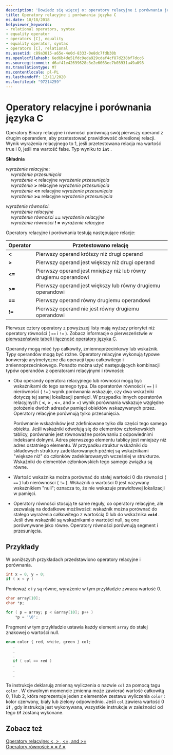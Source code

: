 ```yaml
---
description: 'Dowiedz się więcej o: operatory relacyjne i porównania języka C'
title: Operatory relacyjne i porównania języka C
ms.date: 10/18/2018
helpviewer_keywords:
- relational operators, syntax
- equality operator
- operators [C], equality
- equality operator, syntax
- operators [C], relational
ms.assetid: c89a3815-a65e-4e0d-8333-0e8dc7fdb30b
ms.openlocfilehash: 6ed6b4de51fdc9eda929cdaf4cf87d238bf7dcc6
ms.sourcegitcommit: d6af41e42699628c3e2e6063ec7b03931a49a098
ms.translationtype: MT
ms.contentlocale: pl-PL
ms.lasthandoff: 12/11/2020
ms.locfileid: "97214259"
---
```

# <a name="c-relational-and-equality-operators"></a>Operatory relacyjne i porównania języka C

Operatory Binary relacyjne i równości porównują swój pierwszy operand z drugim operandem, aby przetestować prawidłowość określonej relacji. Wynik wyrażenia relacyjnego to 1, jeśli przetestowana relacja ma wartość true i 0, jeśli ma wartość false. Typ wyniku to **`int`** .

**Składnia**

*wyrażenie relacyjne*:<br/>
&nbsp;&nbsp;&nbsp;&nbsp;*wyrażenie przesunięcia*<br/>
&nbsp;&nbsp;&nbsp;&nbsp;*wyrażenie* **&lt;** relacyjne *wyrażenie przesunięcia*<br/>
&nbsp;&nbsp;&nbsp;&nbsp;*wyrażenie* **>** relacyjne *wyrażenie przesunięcia*<br/>
&nbsp;&nbsp;&nbsp;&nbsp;*wyrażenie* **&lt;=** relacyjne *wyrażenie przesunięcia*<br/>
&nbsp;&nbsp;&nbsp;&nbsp;*wyrażenie* **>=** relacyjne *wyrażenie przesunięcia*

*wyrażenie równości*:<br/>
&nbsp;&nbsp;&nbsp;&nbsp;*wyrażenie relacyjne*<br/>
&nbsp;&nbsp;&nbsp;&nbsp;*wyrażenie równości* **==** *wyrażenie relacyjne*<br/>
&nbsp;&nbsp;&nbsp;&nbsp;*wyrażenie równości* **! =** *wyrażenie relacyjne*

Operatory relacyjne i porównania testują następujące relacje:

|Operator|Przetestowano relację|
|--------------|-------------------------|
|**&lt;**|Pierwszy operand krótszy niż drugi operand|
|**>**|Pierwszy operand jest większy niż drugi operand|
|**&lt;=**|Pierwszy operand jest mniejszy niż lub równy drugiemu operandowi|
|**>=**|Pierwszy operand jest większy lub równy drugiemu operandowi|
|**==**|Pierwszy operand równy drugiemu operandowi|
|**!=**|Pierwszy operand nie jest równy drugiemu operandowi|

Pierwsze cztery operatory z powyższej listy mają wyższy priorytet niż operatory równości ( `==` i `!=` ). Zobacz informacje o pierwszeństwie w [pierwszeństwie tabeli i łączność operatory języka C](../c-language/precedence-and-order-of-evaluation.md).

Operandy mogą mieć typ całkowity, zmiennoprzecinkowy lub wskaźnik. Typy operandów mogą być różne. Operatory relacyjne wykonują typowe konwersje arytmetyczne dla operacji typu całkowitego i zmiennoprzecinkowego. Ponadto można użyć następujących kombinacji typów operandów z operatorami relacyjnymi i równości:

- Oba operandy operatora relacyjnego lub równości mogą być wskaźnikami do tego samego typu. Dla operatorów równości ( `==` ) i nierówności ( `!=` ) wynik porównania wskazuje, czy dwa wskaźniki dotyczą tej samej lokalizacji pamięci. W przypadku innych operatorów relacyjnych ( **\<**, **>** , **\<**=, and **>** =) wynik porównania wskazuje względne położenie dwóch adresów pamięci obiektów wskazywanych przez. Operatory relacyjne porównują tylko przesunięcia.

   Porównanie wskaźników jest zdefiniowane tylko dla części tego samego obiektu. Jeśli wskaźniki odwołują się do elementów członkowskich tablicy, porównanie jest równoważne porównaniu z odpowiednimi indeksami dolnymi. Adres pierwszego elementu tablicy jest mniejszy niż adres ostatniego elementu. W przypadku struktur wskaźniki do składowych struktury zadeklarowanych później są wskaźnikami "większe niż" do członków zadeklarowanych wcześniej w strukturze. Wskaźniki do elementów członkowskich tego samego związku są równe.

- Wartość wskaźnika można porównać do stałej wartości 0 dla równości ( `==` ) lub nierówności ( `!=` ). Wskaźnik o wartości 0 jest nazywany wskaźnikiem "null"; oznacza to, że nie wskazuje prawidłowej lokalizacji w pamięci.

- Operatory równości stosują te same reguły, co operatory relacyjne, ale zezwalają na dodatkowe możliwości: wskaźnik można porównać do stałego wyrażenia całkowitego z wartością 0 lub do wskaźnika **`void`** . Jeśli dwa wskaźniki są wskaźnikami o wartości null, są one porównywane jako równe. Operatory równości porównują segment i przesunięcia.

## <a name="examples"></a>Przykłady

W poniższych przykładach przedstawiono operatory relacyjne i porównania.

```C
int x = 0, y = 0;
if ( x < y )
```

Ponieważ `x` i `y` są równe, wyrażenie w tym przykładzie zwraca wartość 0.

```C
char array[10];
char *p;

for ( p = array; p < &array[10]; p++ )
    *p = '\0';
```

Fragment w tym przykładzie ustawia każdy element `array` do stałej znakowej o wartości null.

```C
enum color { red, white, green } col;
   .
   .
   .
   if ( col == red )
   .
   .
   .
```

Te instrukcje deklarują zmienną wyliczenia o nazwie `col` za pomocą tagu `color` . W dowolnym momencie zmienna może zawierać wartość całkowitą 0, 1 lub 2, która reprezentuje jeden z elementów zestawu wyliczenia `color` : kolor czerwony, biały lub zielony odpowiednio. Jeśli `col` zawiera wartość 0 **`if`** , gdy instrukcja jest wykonywana, wszystkie instrukcje w zależności od tego **`if`** zostaną wykonane.

## <a name="see-also"></a>Zobacz też

[Operatory relacyjne: \<, > , \<=, and >=](../cpp/relational-operators-equal-and-equal.md)<br/>
[Operatory równości: = = i! =](../cpp/equality-operators-equal-equal-and-exclpt-equal.md)
